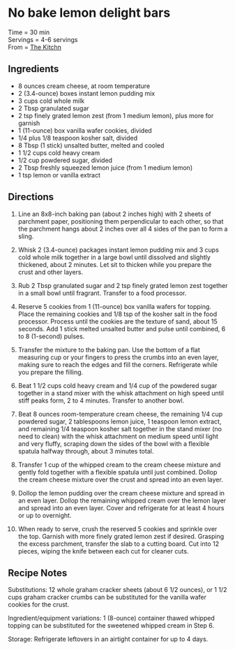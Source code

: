 No bake lemon delight bars
=====

Time = 30 min \
Servings = 4-6 servings \
From = [The Kitchn](https://www.thekitchn.com/lemon-delight-recipe-23723194)

**Ingredients**
----

- 8 ounces cream cheese, at room temperature
- 2 (3.4-ounce) boxes instant lemon pudding mix
- 3 cups cold whole milk
- 2 Tbsp granulated sugar
- 2 tsp finely grated lemon zest (from 1 medium lemon), plus more for garnish
- 1 (11-ounce) box vanilla wafer cookies, divided
- 1/4 plus 1/8 teaspoon kosher salt, divided
- 8 Tbsp (1 stick) unsalted butter, melted and cooled
- 1 1/2 cups cold heavy cream
- 1/2 cup powdered sugar, divided
- 2 Tbsp freshly squeezed lemon juice (from 1 medium lemon)
- 1 tsp lemon or vanilla extract


**Directions**
----

1. Line an 8x8-inch baking pan (about 2 inches high) with 2 sheets of parchment paper, positioning them perpendicular to each other, so that the parchment hangs about 2 inches over all 4 sides of the pan to form a sling.

2. Whisk 2 (3.4-ounce) packages instant lemon pudding mix and 3 cups cold whole milk together in a large bowl until dissolved and slightly thickened, about 2 minutes. Let sit to thicken while you prepare the crust and other layers.

3. Rub 2 Tbsp granulated sugar and 2 tsp finely grated lemon zest together in a small bowl until fragrant. Transfer to a food processor.

4. Reserve 5 cookies from 1 (11-ounce) box vanilla wafers for topping. Place the remaining cookies and 1/8 tsp of the kosher salt in the food processor. Process until the cookies are the texture of sand, about 15 seconds. Add 1 stick melted unsalted butter and pulse until combined, 6 to 8 (1-second) pulses.

5. Transfer the mixture to the baking pan. Use the bottom of a flat measuring cup or your fingers to press the crumbs into an even layer, making sure to reach the edges and fill the corners. Refrigerate while you prepare the filling.

6. Beat 1 1/2 cups cold heavy cream and 1/4 cup of the powdered sugar together in a stand mixer with the whisk attachment on high speed until stiff peaks form, 2 to 4 minutes. Transfer to another bowl.

7. Beat 8 ounces room-temperature cream cheese, the remaining 1/4 cup powdered sugar, 2 tablespoons lemon juice, 1 teaspoon lemon extract, and remaining 1/4 teaspoon kosher salt together in the stand mixer (no need to clean) with the whisk attachment on medium speed until light and very fluffy, scraping down the sides of the bowl with a flexible spatula halfway through, about 3 minutes total.

8. Transfer 1 cup of the whipped cream to the cream cheese mixture and gently fold together with a flexible spatula until just combined. Dollop the cream cheese mixture over the crust and spread into an even layer.

9. Dollop the lemon pudding over the cream cheese mixture and spread in an even layer. Dollop the remaining whipped cream over the lemon layer and spread into an even layer. Cover and refrigerate for at least 4 hours or up to overnight.

10. When ready to serve, crush the reserved 5 cookies and sprinkle over the top. Garnish with more finely grated lemon zest if desired. Grasping the excess parchment, transfer the slab to a cutting board. Cut into 12 pieces, wiping the knife between each cut for cleaner cuts.


**Recipe Notes**
----
Substitutions: 12 whole graham cracker sheets (about 6 1/2 ounces), or 1 1/2 cups graham cracker crumbs can be substituted for the vanilla wafer cookies for the crust.

Ingredient/equipment variations: 1 (8-ounce) container thawed whipped topping can be substituted for the sweetened whipped cream in Step 6.

Storage: Refrigerate leftovers in an airtight container for up to 4 days.
